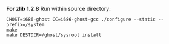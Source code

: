 **For zlib 1.2.8**
Run within source directory:

	CHOST=i686-ghost CC=i686-ghost-gcc ./configure --static --prefix=/system
	make
	make DESTDIR=/ghost/sysroot install